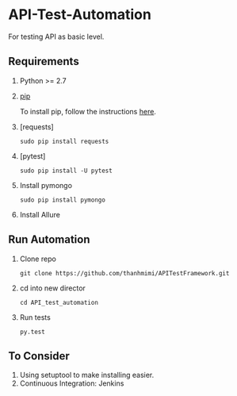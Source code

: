 # API-Test-Automation
For testing API as basic level.

Requirements
------------
1. Python >= 2.7
2. [pip](https://packaging.python.org/installing/)
	
	To install pip, follow the instructions [here](https://packaging.python.org/installing/).
3. [requests]
	
	```sudo pip install requests```
4. [pytest]

	```sudo pip install -U pytest```
5. Install pymongo
  
	```sudo pip install pymongo```
6. Install Allure

Run Automation
--------------
1. Clone repo

	```git clone https://github.com/thanhmimi/APITestFramework.git```
2. cd into new director

	```cd API_test_automation```
3. Run tests

	```py.test ```
	

To Consider
-----------
1. Using setuptool to make installing easier.
2. Continuous Integration: Jenkins
